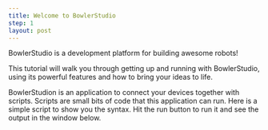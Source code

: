 ```yaml
---
title: Welcome to BowlerStudio
step: 1
layout: post
---
```


BowlerStudio is a development platform for building awesome robots! 

This tutorial will walk you through getting up and running with BowlerStudio, using its powerful features and how to bring your ideas to life. 

BowlerStudion is an application to connect your devices together with scripts. Scripts are small bits of code that this application can run. Here is a simple script to show you the syntax. Hit the run button to run it and see the output in the window below. 

<script src="https://gist.github.com/madhephaestus/d4312a0787456ec27a2a.js"></script>

 


